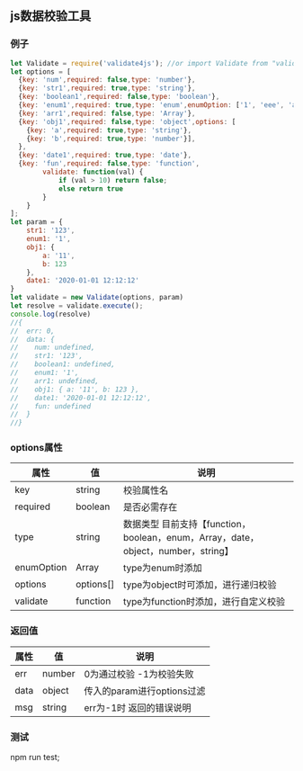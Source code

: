 ## js数据校验工具

### 例子

``` javascript
let Validate = require('validate4js'); //or import Validate from "validate4js";
let options = [
  {key: 'num',required: false,type: 'number'},
  {key: 'str1',required: true,type: 'string'},
  {key: 'boolean1',required: false,type: 'boolean'},
  {key: 'enum1',required: true,type: 'enum',enumOption: ['1', 'eee', 'a', 123]},
  {key: 'arr1',required: false,type: 'Array'},
  {key: 'obj1',required: false,type: 'object',options: [
    {key: 'a',required: true,type: 'string'},
    {key: 'b',required: true,type: 'number'}],
  },
  {key: 'date1',required: true,type: 'date'},
  {key: 'fun',required: false,type: 'function',
        validate: function(val) {
            if (val > 10) return false;
            else return true
        }
    }
];
let param = {
    str1: '123',
    enum1: '1',
    obj1: {
        a: '11',
        b: 123
    },
    date1: '2020-01-01 12:12:12'
}
let validate = new Validate(options, param)
let resolve = validate.execute();
console.log(resolve) 
//{
//  err: 0,
//  data: {
//    num: undefined,
//    str1: '123',
//    boolean1: undefined,
//    enum1: '1',
//    arr1: undefined,
//    obj1: { a: '11', b: 123 },
//    date1: '2020-01-01 12:12:12',
//    fun: undefined
//  }
//}
```

### options属性

|属性|值|说明|
|----|----|----|
|key|string|校验属性名|
|required|boolean|是否必需存在|
|type|string|数据类型 目前支持【function，boolean，enum，Array，date，object，number，string】|
|enumOption|Array|type为enum时添加|
|options|options[]|type为object时可添加，进行递归校验|
|validate|function|type为function时添加，进行自定义校验|

### 返回值

|属性|值|说明|
|----|----|----|
|err|number|0为通过校验 -1为校验失败|
|data|object|传入的param进行options过滤|
|msg|string|err为-1时 返回的错误说明|

### 测试

npm run test; 
